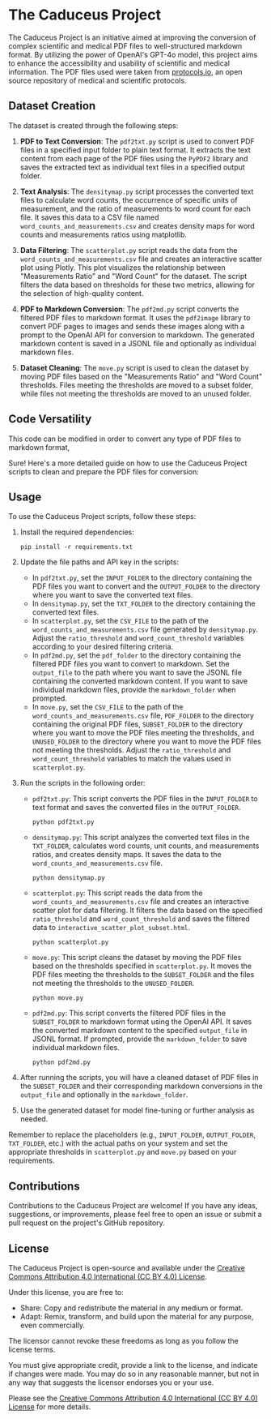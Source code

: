 # The Caduceus Project

The Caduceus Project is an initiative aimed at improving the conversion of complex scientific and medical PDF files to well-structured markdown format. By utilizing the power of OpenAI's GPT-4o model, this project aims to enhance the accessibility and usability of scientific and medical information. The PDF files used were taken from [protocols.io](https://github.com/protocolsio/protocols), an open source repository of medical and scientific protocols.

## Dataset Creation

The dataset is created through the following steps:

1. **PDF to Text Conversion**: The `pdf2txt.py` script is used to convert PDF files in a specified input folder to plain text format. It extracts the text content from each page of the PDF files using the `PyPDF2` library and saves the extracted text as individual text files in a specified output folder.

2. **Text Analysis**: The `densitymap.py` script processes the converted text files to calculate word counts, the occurrence of specific units of measurement, and the ratio of measurements to word count for each file. It saves this data to a CSV file named `word_counts_and_measurements.csv` and creates density maps for word counts and measurements ratios using matplotlib.

3. **Data Filtering**: The `scatterplot.py` script reads the data from the `word_counts_and_measurements.csv` file and creates an interactive scatter plot using Plotly. This plot visualizes the relationship between "Measurements Ratio" and "Word Count" for the dataset. The script filters the data based on thresholds for these two metrics, allowing for the selection of high-quality content.

4. **PDF to Markdown Conversion**: The `pdf2md.py` script converts the filtered PDF files to markdown format. It uses the `pdf2image` library to convert PDF pages to images and sends these images along with a prompt to the OpenAI API for conversion to markdown. The generated markdown content is saved in a JSONL file and optionally as individual markdown files.

5. **Dataset Cleaning**: The `move.py` script is used to clean the dataset by moving PDF files based on the "Measurements Ratio" and "Word Count" thresholds. Files meeting the thresholds are moved to a subset folder, while files not meeting the thresholds are moved to an unused folder.

## Code Versatility

This code can be modified in order to convert any type of PDF files to markdown format, 

Sure! Here's a more detailed guide on how to use the Caduceus Project scripts to clean and prepare the PDF files for conversion:

## Usage

To use the Caduceus Project scripts, follow these steps:

1. Install the required dependencies:
   ```
   pip install -r requirements.txt
   ```

2. Update the file paths and API key in the scripts:
   - In `pdf2txt.py`, set the `INPUT_FOLDER` to the directory containing the PDF files you want to convert and the `OUTPUT_FOLDER` to the directory where you want to save the converted text files.
   - In `densitymap.py`, set the `TXT_FOLDER` to the directory containing the converted text files.
   - In `scatterplot.py`, set the `CSV_FILE` to the path of the `word_counts_and_measurements.csv` file generated by `densitymap.py`. Adjust the `ratio_threshold` and `word_count_threshold` variables according to your desired filtering criteria.
   - In `pdf2md.py`, set the `pdf_folder` to the directory containing the filtered PDF files you want to convert to markdown. Set the `output_file` to the path where you want to save the JSONL file containing the converted markdown content. If you want to save individual markdown files, provide the `markdown_folder` when prompted.
   - In `move.py`, set the `CSV_FILE` to the path of the `word_counts_and_measurements.csv` file, `PDF_FOLDER` to the directory containing the original PDF files, `SUBSET_FOLDER` to the directory where you want to move the PDF files meeting the thresholds, and `UNUSED_FOLDER` to the directory where you want to move the PDF files not meeting the thresholds. Adjust the `ratio_threshold` and `word_count_threshold` variables to match the values used in `scatterplot.py`.

3. Run the scripts in the following order:
   - `pdf2txt.py`: This script converts the PDF files in the `INPUT_FOLDER` to text format and saves the converted files in the `OUTPUT_FOLDER`.
     ```
     python pdf2txt.py
     ```

   - `densitymap.py`: This script analyzes the converted text files in the `TXT_FOLDER`, calculates word counts, unit counts, and measurements ratios, and creates density maps. It saves the data to the `word_counts_and_measurements.csv` file.
     ```
     python densitymap.py
     ```

   - `scatterplot.py`: This script reads the data from the `word_counts_and_measurements.csv` file and creates an interactive scatter plot for data filtering. It filters the data based on the specified `ratio_threshold` and `word_count_threshold` and saves the filtered data to `interactive_scatter_plot_subset.html`.
     ```
     python scatterplot.py
     ```

   - `move.py`: This script cleans the dataset by moving the PDF files based on the thresholds specified in `scatterplot.py`. It moves the PDF files meeting the thresholds to the `SUBSET_FOLDER` and the files not meeting the thresholds to the `UNUSED_FOLDER`.
     ```
     python move.py
     ```

   - `pdf2md.py`: This script converts the filtered PDF files in the `SUBSET_FOLDER` to markdown format using the OpenAI API. It saves the converted markdown content to the specified `output_file` in JSONL format. If prompted, provide the `markdown_folder` to save individual markdown files.
     ```
     python pdf2md.py
     ```

4. After running the scripts, you will have a cleaned dataset of PDF files in the `SUBSET_FOLDER` and their corresponding markdown conversions in the `output_file` and optionally in the `markdown_folder`.

5. Use the generated dataset for model fine-tuning or further analysis as needed.

Remember to replace the placeholders (e.g., `INPUT_FOLDER`, `OUTPUT_FOLDER`, `TXT_FOLDER`, etc.) with the actual paths on your system and set the appropriate thresholds in `scatterplot.py` and `move.py` based on your requirements.

## Contributions

Contributions to the Caduceus Project are welcome! If you have any ideas, suggestions, or improvements, please feel free to open an issue or submit a pull request on the project's GitHub repository.

## License

The Caduceus Project is open-source and available under the [Creative Commons Attribution 4.0 International (CC BY 4.0) License](https://creativecommons.org/licenses/by/4.0/).

Under this license, you are free to:
- Share: Copy and redistribute the material in any medium or format.
- Adapt: Remix, transform, and build upon the material for any purpose, even commercially.

The licensor cannot revoke these freedoms as long as you follow the license terms.

You must give appropriate credit, provide a link to the license, and indicate if changes were made. You may do so in any reasonable manner, but not in any way that suggests the licensor endorses you or your use.

Please see the [Creative Commons Attribution 4.0 International (CC BY 4.0) License](https://creativecommons.org/licenses/by/4.0/) for more details.
